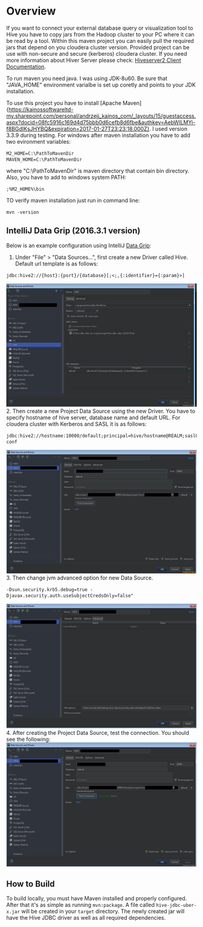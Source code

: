 # Overview
If you want to connect your external database query or visualization tool to Hive you have to copy jars from the Hadoop cluster to your PC where it can be read by a tool. Within this maven project you can easily pull the required jars that depend on you cloudera cluster version. Provided project can be use with non-secure and secure (kerberos) cloudera cluster.
If you need more information about Hiver Server please check:
[Hiveserver2 Client Documentation](https://cwiki.apache.org/confluence/display/Hive/HiveServer2+Clients#HiveServer2Clients-JDBC).


To run maven you need java. I was using JDK-8u60. Be sure that "JAVA_HOME" environment varialbe is set up coretly and points to your JDK installation. 


To use this project you have to install [Apache Maven]{https://kainossoftwareltd-my.sharepoint.com/personal/andrzejj_kainos_com/_layouts/15/guestaccess.aspx?docid=08fc5916c169d4d75bbb0d6cefb8d6fbe&authkey=AebWILMYi-f8BGdIKsJHYBQ&expiration=2017-01-27T23:23:18.000Z}. I used version 3.3.9 during testing. For windows after maven installation you have to add two evironment variables:
```
M2_HOME=C:\PathToMavenDir
MAVEN_HOME=C:\PathToMavenDir
```
where "C:\PathToMavenDir" is maven directory that contain bin directory. Also, you have to add to windows system PATH:
```
;%M2_HOME%\bin
```
TO verify maven installation just run in command line:
```
mvn -version
```

## IntelliJ Data Grip (2016.3.1 version)
Below is an example configuration using IntelliJ [Data Grip](https://www.jetbrains.com/datagrip/):

1. Under "File" > "Data Sources...", first create a new Driver called Hive. 
Default url template is as follows:
```
jdbc:hive2://{host}:{port}/{database}[;<;,{:identifier}={:param}>]
```
![](https://github.com/andrzej-jedrzejewski/hive-jdbc-cloudera-jar/blob/master/images/driver_conf_masked.png)
2. Then create a new Project Data Source using the new Driver. You have to specify hostname of hive server, database name and default URL. For cloudera cluster with Kerberos and SASL it is as follows:
```
jdbc:hive2://hostname:10000/default;principal=hive/hostname@REALM;saslQop=auth-conf
```
![](https://github.com/andrzej-jedrzejewski/hive-jdbc-cloudera-jar/blob/master/images/data_source_conf_1_masked.png)
3. Then change jvm advanced option for new Data Source.
```
-Dsun.security.krb5.debug=true -Djavax.security.auth.useSubjectCredsOnly=false"
```
![](https://github.com/andrzej-jedrzejewski/hive-jdbc-cloudera-jar/blob/master/images/data_source_conf_2_masked.png)
4. After creating the Project Data Source, test the connection.  You should see the following:
![](https://github.com/andrzej-jedrzejewski/hive-jdbc-cloudera-jar/blob/master/images/data_source_conf_3_masked.png)

## How to Build
To build locally, you must have Maven installed and properly configured.  After that it's as simple as running `mvn:package`.  A file called `hive-jdbc-uber-x.jar` will be created in your `target` directory.  The newly created jar will have the Hive JDBC driver as well as all required dependencies.
